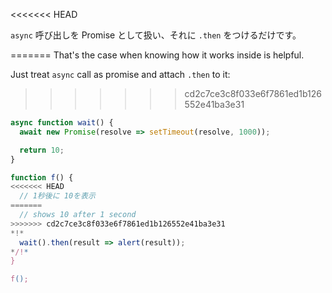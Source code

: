 
<<<<<<< HEAD

`async` 呼び出しを Promise として扱い、それに `.then` をつけるだけです。

=======
That's the case when knowing how it works inside is helpful.

Just treat `async` call as promise and attach `.then` to it:
>>>>>>> cd2c7ce3c8f033e6f7861ed1b126552e41ba3e31
```js run
async function wait() {
  await new Promise(resolve => setTimeout(resolve, 1000));

  return 10;
}

function f() {
<<<<<<< HEAD
  // 1秒後に 10を表示
=======
  // shows 10 after 1 second
>>>>>>> cd2c7ce3c8f033e6f7861ed1b126552e41ba3e31
*!*
  wait().then(result => alert(result));
*/!*
}

f();
```
